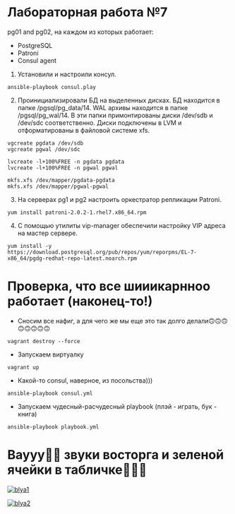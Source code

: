 # Лабораторная работа №7

pg01 and pg02, на каждом из которых работает:

* PostgreSQL
* Patroni
* Consul agent

1. Установили и настроили консул.

````
ansible-playbook consul.play
````

2. Проинициализировали БД на выделенных дисках. БД находится в папке /pgsql/pg_data/14. WAL архивы находится в папке /pgsql/pg_wal/14. В эти папки примонтированы диски /dev/sdb и /dev/sdc соответственно. Диски подключены в LVM и отформатированы в файловой системе xfs.

````
vgcreate pgdata /dev/sdb
vgcreate pgwal /dev/sdc
````

````
lvcreate -l+100%FREE -n pgdata pgdata
lvcreate -l+100%FREE -n pgwal pgwal
````

````
mkfs.xfs /dev/mapper/pgdata-pgdata
mkfs.xfs /dev/mapper/pgwal-pgwal
````

3. На серверах pg1 и pg2 настроить оркестратор репликации Patroni.

````
yum install patroni-2.0.2-1.rhel7.x86_64.rpm
````


4. С помощью утилиты vip-manager обеспечили настройку VIP адреса на мастер сервере. 

````
yum install -y https://download.postgresql.org/pub/repos/yum/reporpms/EL-7-x86_64/pgdg-redhat-repo-latest.noarch.rpm
````

# Проверка, что все шииикарнноо работает (наконец-то!)

* Cносим все нафиг, а для чего же мы еще это так долго делали🙃🙃🙃🙃🙃🙃🙃🙃

````
vagrant destroy --force
````

* Запускаем виртуалку

````
vagrant up
```` 
* Какой-то consul, наверное, из посольства)))
````
ansible-playbook consul.yml
````

* Запускаем чудесный-расчудесный playbook (плэй - играть, бук - книга)

````
ansible-playbook playbook.yml
````

# Ваууу🙌✨ звуки восторга и зеленой ячейки в табличке💚💚💚

<a href="https://ibb.co/yRN18zj"><img src="https://i.ibb.co/591y5QH/blya1.png" alt="blya1" border="0"></a>

<a href="https://ibb.co/KWvw7kH"><img src="https://i.ibb.co/tDrXct5/blya2.png" alt="blya2" border="0"></a>


